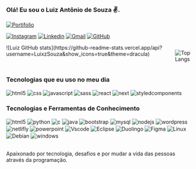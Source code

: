 ### Olá! Eu sou o Luiz Antônio de Souza ✌️.<br/>

[![Portifolio](https://img.shields.io/website-up-down-green-red/http/monip.org.svg)](https://www.luixzsouza.com.br)

[![Instagram](https://img.shields.io/badge/Instagram-E4405F?style=for-the-badge&logo=instagram&logoColor=white)](https://www.instagram.com/luizantonio.souza_/)
[![Linkedin](https://img.shields.io/badge/LinkedIn-0077B5?style=for-the-badge&logo=linkedin&logoColor=white)](https://www.linkedin.com/in/luiz-antonio-souza-5000a226b/)
[![Gmail](https://img.shields.io/badge/Gmail-D14836?style=for-the-badge&logo=gmail&logoColor=white)](https://www.linkedin.com/in/luiz-antonio-souza-5000a226b/)
[![GitHub](https://img.shields.io/badge/GitHub-100000?style=for-the-badge&logo=github&logoColor=white)](https://github.com/LuixzSouza)

<div style="display: flex" >
![Luiz GitHub stats](https://github-readme-stats.vercel.app/api?username=LuixzSouza&show_icons=true&theme=dracula)

![Top Langs](https://github-readme-stats.vercel.app/api/top-langs/?username=LuixzSouza&layout=compact&theme=dracula)       
</div>

### Tecnologias que eu uso no meu dia

<div style="dislpay: inline_block" <br/>
  <img align="center" alt="html5" src="https://luixzsouza.com.br/icons/html5.svg" />
  <img align="center" alt="css" src="https://luixzsouza.com.br/icons/CSS3.svg" />
  <img align="center" alt="javascript" src="https://luixzsouza.com.br/icons/JavaScript.svg" />
  <img align="center" alt="sass" src="https://luixzsouza.com.br/icons/Sass.svg" />
  <img align="center" alt="react" src="https://luixzsouza.com.br/icons/React.svg" />
  <img align="center" alt="next" src="https://luixzsouza.com.br/icons/next.svg" />
  <img align="center" alt="styledcomponents" src="https://luixzsouza.com.br/icons/styled-components.svg" />
</div>

### Tecnologias e Ferramentas de Conhecimento

<div style="dislpay: inline_block" <br/>
  <img align="center" alt="html5" src="https://luixzsouza.com.br/icons/java.svg" />
  <img align="center" alt="python" src="https://luixzsouza.com.br/icons/python.svg" />
  <img align="center" alt="c" src="https://luixzsouza.com.br/icons/C.svg" />
  <img align="center" alt="java" src="https://luixzsouza.com.br/icons/java.svg" />
  <img align="center" alt="bootstrap" src="https://luixzsouza.com.br/icons/bootstrap.svg" />
  <img align="center" alt="mysql" src="https://luixzsouza.com.br/icons/mysql.svg" />
  <img align="center" alt="nodejs" src="https://luixzsouza.com.br/icons/Node.svg" />
  <img align="center" alt="wordpress" src="https://luixzsouza.com.br/icons/wordpress.svg" />
  <img align="center" alt="netlifly" src="https://luixzsouza.com.br/icons/netlify.svg" />
  <img align="center" alt="powerpoint" src="https://luixzsouza.com.br/icons/powerpoint.svg" />
  <img align="center" alt="Vscode" src="https://luixzsouza.com.br/icons/vsCode.svg" />
  <img align="center" alt="Eclipse" src="https://luixzsouza.com.br/icons/eclipse.svg" />
  <img align="center" alt="Duolingo" src="https://luixzsouza.com.br/icons/duolingo.svg" />
  <img align="center" alt="Figma" src="https://luixzsouza.com.br/icons/Figma.svg" />
  <img align="center" alt="Linux" src="https://luixzsouza.com.br/icons/Linux.svg" />
  <img align="center" alt="Debian" src="https://luixzsouza.com.br/icons/debian.svg" />
  <img align="center" alt="windows" src="https://luixzsouza.com.br/icons/Windows.svg" />
</div><br/>

Apaixonado por tecnologia, desafios e por mudar a vida das pessoas através da programação.
